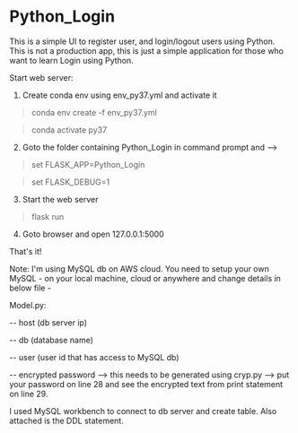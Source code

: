 # Python_Login

This is a simple UI to register user, and login/logout users using Python. This is not a production app, this is just a simple application for those who want to learn Login using Python.

Start web server:

1. Create conda env using env_py37.yml and activate it
  > conda env create -f env_py37.yml
  
  > conda activate py37

2. Goto the folder containing Python_Login in command prompt and -->
  > set FLASK_APP=Python_Login

  > set FLASK_DEBUG=1

3. Start the web server
  > flask run

4. Goto browser and open 127.0.0.1:5000

That's it!

Note: I'm using MySQL db on AWS cloud. You need to setup your own MySQL - on your local machine, cloud or anywhere and change details in below file -

Model.py:

  -- host (db server ip)
  
  -- db (database name)
  
  -- user (user id that has access to MySQL db)
  
  -- encrypted password --> this needs to be generated using cryp.py --> put your password on line 28 and see the encrypted text from print statement on line 29.

I used MySQL workbench to connect to db server and create table. Also attached is the DDL statement.
